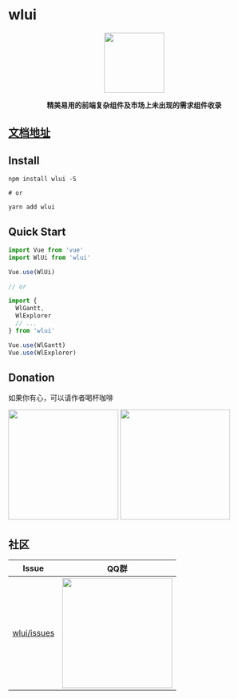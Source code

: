 # wlui

<p align="center">
  <img src="http://wlbase.oss-cn-beijing.aliyuncs.com/wlui-logo.jpg" width="120">
</p>

<p align="center">
  <b>精美易用的前端复杂组件及市场上未出现的需求组件收录</b>
</p>

## [文档地址](http://docs.wlui.com.cn/)

## Install
```shell
npm install wlui -S  

# or

yarn add wlui
```

## Quick Start
``` js
import Vue from 'vue'
import WlUi from 'wlui'

Vue.use(WlUi)

// or

import {
  WlGantt,
  WlExplorer
  // ...
} from 'wlui'

Vue.use(WlGantt)
Vue.use(WlExplorer)
```

## Donation
如果你有心，可以请作者喝杯咖啡
<p>
  <img width="220" src="http://wlbase.oss-cn-beijing.aliyuncs.com/apply.jpg">
  <img width="220" src="http://wlbase.oss-cn-beijing.aliyuncs.com/wx.jpg">
</p>

## 社区

| Issue                                               | QQ群                                                                       |
|-----------------------------------------------------|----------------------------------------------------------------------------|
| [wlui/issues](https://github.com/wl-ui/wlui/issues) | <img src="http://wlbase.oss-cn-beijing.aliyuncs.com/qq.jpg" width="220" /> |
